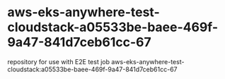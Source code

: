 # aws-eks-anywhere-test-cloudstack-a05533be-baee-469f-9a47-841d7ceb61cc-67
repository for use with E2E test job aws-eks-anywhere-test-cloudstack:a05533be-baee-469f-9a47-841d7ceb61cc-67
